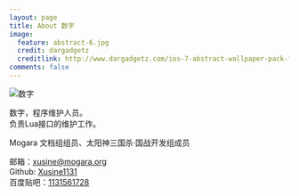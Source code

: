 ```yaml
---
layout: page
title: About 数字
image:
  feature: abstract-6.jpg
  credit: dargadgetz
  creditlink: http://www.dargadgetz.com/ios-7-abstract-wallpaper-pack-for-iphone-5-and-ipod-touch-retina/
comments: false
---
```


![数字](https://avatars2.githubusercontent.com/u/8319391?v=3&s=460)

数字，程序维护人员。  
负责Lua接口的维护工作。 

 Mogara 文档组组员、太阳神三国杀·国战开发组成员

邮箱：[xusine@mogara.org](mailto:xusine@mogara.org)  
Github: [Xusine1131](https://github.com/Xusine1131)  
百度贴吧：[1131561728](http://tieba.baidu.com/home/main/?un=1131561728&ie=utf-8&fr=frs)
